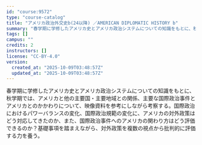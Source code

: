 ```yaml
---
id: "course:9572"
type: "course-catalog"
title: "アメリカ政治外交史b(24以降) ／AMERICAN DIPLOMATIC HISTORY b"
summary: "春学期に学修したアメリカ史とアメリカ政治システムについての知識をもとに、秋学期では、アメリカと他の主要国・主要地域との関係、主要な国際政治事件とアメリカとのかかわりについて、映像資料を参考にしながら考察する。国際政治におけるパワーバランスの…"
tags: []
campus: ""
credits: 2
instructors: []
license: "CC-BY-4.0"
version:
  created_at: "2025-10-09T03:48:57Z"
  updated_at: "2025-10-09T03:48:57Z"
---
```

春学期に学修したアメリカ史とアメリカ政治システムについての知識をもとに、秋学期では、アメリカと他の主要国・主要地域との関係、主要な国際政治事件とアメリカとのかかわりについて、映像資料を参考にしながら考察する。国際政治におけるパワーバランスの変化、国際政治規範の変化に、アメリカの対外政策はどう対応してきたのか、また、国際政治事件へのアメリカの関わり方はどう評価できるのか？基礎事項を踏まえながら、対外政策を複数の視点から批判的に評価する力を養う。
